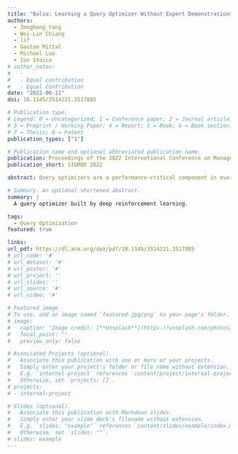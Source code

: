 ```yaml
---
title: "Balsa: Learning a Query Optimizer Without Expert Demonstrations"
authors:
  - Zongheng Yang
  - Wei-Lin Chiang
  - lsf
  - Gautam Mittal
  - Michael Luo
  - Ion Stoica
# author_notes:
#   -
#   - Equal contribution
#   - Equal contribution
date: "2022-06-11"
doi: 10.1145/3514221.3517885

# Publication type.
# Legend: 0 = Uncategorized; 1 = Conference paper; 2 = Journal article;
# 3 = Preprint / Working Paper; 4 = Report; 5 = Book; 6 = Book section;
# 7 = Thesis; 8 = Patent
publication_types: ["1"]

# Publication name and optional abbreviated publication name.
publication: Proceedings of the 2022 International Conference on Management of Data
publication_short: SIGMOD 2022

abstract: Query optimizers are a performance-critical component in every database system. Due to their complexity, optimizers take experts months to write and years to refine. In this work, we demonstrate for the first time that learning to optimize queries without learning from an expert optimizer is both possible and efficient. We present Balsa, a query optimizer built by deep reinforcement learning. Balsa first learns basic knowledge from a simple, environment-agnostic simulator, followed by safe learning in real execution. On the Join Order Benchmark, Balsa matches the performance of two expert query optimizers, both open-source and commercial, with two hours of learning, and outperforms them by up to 2.8× in workload runtime after a few more hours. Balsa thus opens the possibility of automatically learning to optimize in future compute environments where expert-designed optimizers do not exist.

# Summary. An optional shortened abstract.
summary: |
  A query optimizer built by deep reinforcement learning.

tags:
  - Query Optimization
featured: true

links:
url_pdf: https://dl.acm.org/doi/pdf/10.1145/3514221.3517885
# url_code: '#'
# url_dataset: '#'
# url_poster: '#'
# url_project: ''
# url_slides: ''
# url_source: '#'
# url_video: '#'

# Featured image
# To use, add an image named `featured.jpg/png` to your page's folder.
# image:
#   caption: 'Image credit: [**Unsplash**](https://unsplash.com/photos/pLCdAaMFLTE)'
#   focal_point: ""
#   preview_only: false

# Associated Projects (optional).
#   Associate this publication with one or more of your projects.
#   Simply enter your project's folder or file name without extension.
#   E.g. `internal-project` references `content/project/internal-project/index.md`.
#   Otherwise, set `projects: []`.
# projects:
# - internal-project

# Slides (optional).
#   Associate this publication with Markdown slides.
#   Simply enter your slide deck's filename without extension.
#   E.g. `slides: "example"` references `content/slides/example/index.md`.
#   Otherwise, set `slides: ""`.
# slides: example
---
```

